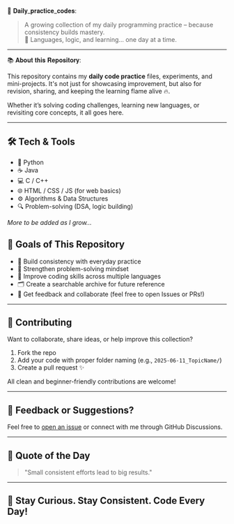 🧠 𝐃𝐚𝐢𝐥𝐲_𝐩𝐫𝐚𝐜𝐭𝐢𝐜𝐞_𝐜𝐨𝐝𝐞𝐬:

> A growing collection of my daily programming practice – because consistency builds mastery.  
> 🚀 Languages, logic, and learning... one day at a time.

---

📚 𝐀𝐛𝐨𝐮𝐭 𝐭𝐡𝐢𝐬 𝐑𝐞𝐩𝐨𝐬𝐢𝐭𝐨𝐫𝐲:

This repository contains my **daily code practice** files, experiments, and mini-projects. It's not just for showcasing improvement, but also for revision, sharing, and keeping the learning flame alive 🔥.

Whether it’s solving coding challenges, learning new languages, or revisiting core concepts, it all goes here.  

---

## 🛠️ Tech & Tools

- 🐍 Python  
- ☕ Java  
- 💻 C / C++  
- 🌐 HTML / CSS / JS (for web basics)  
- ⚙️ Algorithms & Data Structures  
- 🔍 Problem-solving (DSA, logic building)

*More to be added as I grow...*


## 🎯 Goals of This Repository

- 🔁 Build consistency with everyday practice  
- 🧠 Strengthen problem-solving mindset  
- 🌱 Improve coding skills across multiple languages  
- 🗂️ Create a searchable archive for future reference  
- 💬 Get feedback and collaborate (feel free to open Issues or PRs!)

---

## 🤝 Contributing

Want to collaborate, share ideas, or help improve this collection?

1. Fork the repo  
2. Add your code with proper folder naming (e.g., `2025-06-11_TopicName/`)  
3. Create a pull request ✨

All clean and beginner-friendly contributions are welcome!

---

## 📢 Feedback or Suggestions?

Feel free to [open an issue](https://github.com/your-username/Daily_practiced_codes/issues) or connect with me through GitHub Discussions.

---

## 🧠 Quote of the Day

> "Small consistent efforts lead to big results."

---

## 📌 Stay Curious. Stay Consistent. Code Every Day!
